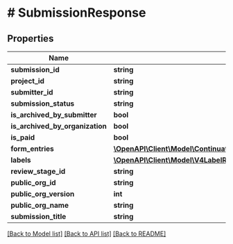 # # SubmissionResponse

## Properties

Name | Type | Description | Notes
------------ | ------------- | ------------- | -------------
**submission_id** | **string** |  | [optional]
**project_id** | **string** |  | [optional]
**submitter_id** | **string** |  | [optional]
**submission_status** | **string** |  | [optional]
**is_archived_by_submitter** | **bool** |  | [optional]
**is_archived_by_organization** | **bool** |  | [optional]
**is_paid** | **bool** |  | [optional]
**form_entries** | [**\OpenAPI\Client\Model\ContinuationTokenResponseAnyFormTypeEntryMetadataResponseItemsInner[]**](ContinuationTokenResponseAnyFormTypeEntryMetadataResponseItemsInner.md) |  | [optional]
**labels** | [**\OpenAPI\Client\Model\V4LabelResponse[]**](V4LabelResponse.md) |  | [optional]
**review_stage_id** | **string** |  | [optional]
**public_org_id** | **string** |  | [optional]
**public_org_version** | **int** |  | [optional]
**public_org_name** | **string** |  | [optional]
**submission_title** | **string** |  | [optional]

[[Back to Model list]](../../README.md#models) [[Back to API list]](../../README.md#endpoints) [[Back to README]](../../README.md)
